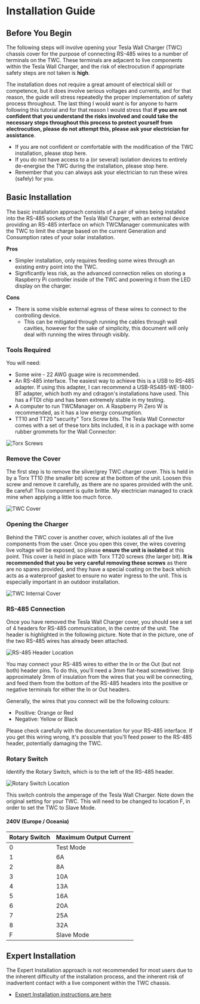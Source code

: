 # Installation Guide

## Before You Begin

The following steps will involve opening your Tesla Wall Charger (TWC) chassis cover for the purpose of connecting RS-485 wires to a number of terminals on the TWC. These terminals are adjacent to live components within the Tesla Wall Charger, and the risk of electrocution if appropriate safety steps are not taken is **high**.

The installation does not require a great amount of electrical skill or competence, but it does involve serious voltages and currents, and for that reason, the guide will stress repeatedly the proper implementation of safety process throughout. The last thing I would want is for anyone to harm following this tutorial and for that reason I would stress that **if you are not confident that you understand the risks involved and could take the necessary steps throughout this process to protect yourself from electrocution, please do not attempt this, please ask your electrician for assistance**.

  * If you are not confident or comfortable with the modification of the TWC installation, please stop here.
  * If you do not have access to a (or several) isolation devices to entirely de-energise the TWC during the installation, please stop here.
  * Remember that you can always ask your electrician to run these wires (safely) for you.

## Basic Installation

The basic installation approach consists of a pair of wires being installed into the RS-485 sockets of the Tesla Wall Charger, with an external device providing an RS-485 interface on which TWCManager communicates with the TWC to limit the charge based on the current Generation and Consumption rates of your solar installation.

**Pros**
  * Simpler installation, only requires feeding some wires through an existing entry point into the TWC.
  * Significantly less risk, as the advanced connection relies on storing a Raspberry Pi controller inside of the TWC and powering it from the LED display on the charger.

**Cons**
  * There is some visible external egress of these wires to connect to the controlling device.
     * This can be mitigated through running the cables through wall cavities, however for the sake of simplicity, this document will only deal with running the wires through visibly.

### Tools Required

You will need:

  * Some wire - 22 AWG guage wire is recommended.
  * An RS-485 interface. The easiest way to achieve this is a USB to RS-485 adapter. If using this adapter, I can recommend a USB-RS485-WE-1800-BT adapter, which both my and cdragon's installations have used. This has a FTDI chip and has been extremely stable in my testing.
  * A computer to run TWCManager on. A Raspberry Pi Zero W is recommended, as it has a low energy consumption. 
  * TT10 and TT20 "security" Torx Screw bits. The Tesla Wall Connector comes with a set of these torx bits included, it is in a package with some rubber grommets for the Wall Connector:
  
![Torx Screws](torxscrews.jpg)

### Remove the Cover

The first step is to remove the silver/grey TWC charger cover. This is held in by a Torx TT10 (the smaller bit) screw at the bottom of the unit. Loosen this screw and remove it carefully, as there are no spares provided with the unit. Be careful! This component is quite brittle. My electrician managed to crack mine when applying a little too much force.

![TWC Cover](twccover.png)

### Opening the Charger

Behind the TWC cover is another cover, which isolates all of the live components from the user. Once you open this cover, the wires covering live voltage will be exposed, so please **ensure the unit is isolated** at this point. This cover is held in place with Torx TT20 screws (the larger bit). **It is recommended that you be very careful removing these screws** as there are no spares provided, and they have a special coating on the back which acts as a waterproof gasket to ensure no water ingress to the unit. This is especially important in an outdoor installation.

![TWC Internal Cover](twcinternalcover.png)

### RS-485 Connection

Once you have removed the Tesla Wall Charger cover, you should see a set of 4 headers for RS-485 communication, in the centre of the unit. The header is highlighted in the following picture. Note that in the picture, one of the two RS-485 wires has already been attached.

![RS-485 Header Location](interface.jpg)

You may connect your RS-485 wires to either the In or the Out (but not both) header pins. To do this, you'll need a 3mm flat-head screwdriver. Strip approximately 3mm of insulation from the wires that you will be connecting, and feed them from the bottom of the RS-485 headers into the positive or negative terminals for either the In or Out headers.

Generally, the wires that you connect will be the following colours:

  * Positive: Orange or Red
  * Negative: Yellow or Black
  
Please check carefully with the documentation for your RS-485 interface. If you get this wiring wrong, it's possible that you'll feed power to the RS-485 header, potentially damaging the TWC.

### Rotary Switch

Identify the Rotary Switch, which is to the left of the RS-485 header. 

![Rotary Switch Location](rotary-switch.png)

This switch controls the amperage of the Tesla Wall Charger. Note down the original setting for your TWC. This will need to be changed to location F, in order to set the TWC to Slave Mode.

#### 240V (Europe / Oceania)

| Rotary Switch | Maximum Output Current |
| ------------- | ---------------------- |
| 0             | Test Mode              |
| 1             | 6A                     |
| 2             | 8A                     |
| 3             | 10A                    |
| 4             | 13A                    |
| 5             | 16A                    |
| 6             | 20A                    |
| 7             | 25A                    |
| 8             | 32A                    |
| F             | Slave Mode             |

## Expert Installation

The Expert Installation approach is not recommended for most users due to the inherent difficulty of the installation process, and the inherent risk of inadvertent contact with a live component within the TWC chassis.

   * [Expert Installation instructions are here](TWCManager%20Installation.pdf)
